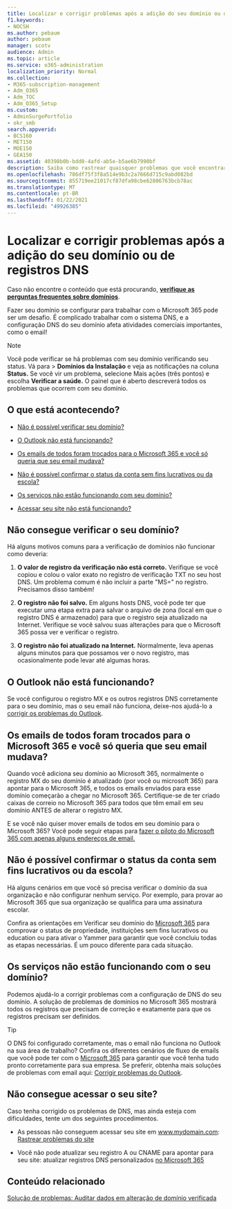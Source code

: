 ```yaml
---
title: Localizar e corrigir problemas após a adição do seu domínio ou de registros DNS
f1.keywords:
- NOCSH
ms.author: pebaum
author: pebaum
manager: scotv
audience: Admin
ms.topic: article
ms.service: o365-administration
localization_priority: Normal
ms.collection:
- M365-subscription-management
- Adm_O365
- Adm_TOC
- Adm_O365_Setup
ms.custom:
- AdminSurgePortfolio
- okr_smb
search.appverid:
- BCS160
- MET150
- MOE150
- GEA150
ms.assetid: 40398b0b-bdd0-4afd-ab5e-b5ae6b7990bf
description: Saiba como rastrear quaisquer problemas que você encontrar durante a configuração de um domínio personalizado, certifique-se de que os registros DNS estão definidos corretamente.
ms.openlocfilehash: 786df75f3f8a514e9b3c2a7666d715c9abd082bd
ms.sourcegitcommit: 855719ee21017cf87dfa98cbe62806763bcb78ac
ms.translationtype: MT
ms.contentlocale: pt-BR
ms.lasthandoff: 01/22/2021
ms.locfileid: "49926385"
---
```

# <a name="find-and-fix-issues-after-adding-your-domain-or-dns-records"></a>Localizar e corrigir problemas após a adição do seu domínio ou de registros DNS

 Caso não encontre o conteúdo que está procurando, **[verifique as perguntas frequentes sobre domínios](../setup/domains-faq.yml)**. 
  
Fazer seu domínio se configurar para trabalhar com o Microsoft 365 pode ser um desafio. É complicado trabalhar com o sistema DNS, e a configuração DNS do seu domínio afeta atividades comerciais importantes, como o email!

> [!NOTE]
> Você pode verificar se há problemas com seu domínio verificando seu status. Vá para  >  **Domínios da Instalação** e veja as notificações na coluna **Status.** Se você vir um problema, selecione Mais ações (três pontos) e escolha **Verificar a saúde.** O painel que é aberto descreverá todos os problemas que ocorrem com seu domínio.
  
## <a name="whats-going-on"></a>O que está acontecendo?

- [Não é possível verificar seu domínio?](#cant-verify-your-domain)
    
- [O Outlook não está funcionando?](#outlook-isnt-working)
    
- [Os emails de todos foram trocados para o Microsoft 365 e você só queria que seu email mudava?](#everyones-email-got-switched-to-microsoft-365-and-you-only-wanted-your-email-to-switch)

- [Não é possível confirmar o status da conta sem fins lucrativos ou da escola?](#cant-confirm-non-profit-or-school-account-status)

- [Os serviços não estão funcionando com seu domínio?](#services-not-working-with-your-domain)
    
- [Acessar seu site não está funcionando?](#accessing-your-website-isnt-working)

## <a name="cant-verify-your-domain"></a>Não consegue verificar o seu domínio?
<a name="BKMK_verify"> </a>

Há alguns motivos comuns para a verificação de domínios não funcionar como deveria:
  
1. **O valor de registro da verificação não está correto.** Verifique se você copiou e colou o valor exato no registro de verificação TXT no seu host DNS. Um problema comum é não incluir a parte "MS=" no registro. Precisamos disso também! 
    
2. **O registro não foi salvo.** Em alguns hosts DNS, você pode ter que executar uma etapa extra para salvar o arquivo de zona (local em que o registro DNS é armazenado) para que o registro seja atualizado na Internet. Verifique se você salvou suas alterações para que o Microsoft 365 possa ver e verificar o registro. 
    
3. **O registro não foi atualizado na Internet.** Normalmente, leva apenas alguns minutos para que possamos ver o novo registro, mas ocasionalmente pode levar até algumas horas. 
    
## <a name="outlook-isnt-working"></a>O Outlook não está funcionando?
<a name="BKMK_OutlookBroken"> </a>

Se você configurou o registro MX e os outros registros DNS corretamente para o seu domínio, mas o seu email não funciona, deixe-nos ajudá-lo a [corrigir os problemas do Outlook](https://docs.microsoft.com/exchange/troubleshoot/outlook-connectivity/outlook-connection-issues).
  
## <a name="everyones-email-got-switched-to-microsoft-365-and-you-only-wanted-your-email-to-switch"></a>Os emails de todos foram trocados para o Microsoft 365 e você só queria que seu email mudava?
<a name="BKMK_EmailSwitched"> </a>

Quando você adiciona seu domínio ao Microsoft 365, normalmente o registro MX do seu domínio é atualizado (por você ou microsoft 365) para apontar para o Microsoft 365, e todos os emails enviados para esse domínio começarão a chegar no Microsoft 365. Certifique-se de ter criado caixas de correio no Microsoft 365 para todos que têm email em seu domínio ANTES de alterar o registro MX.
  
E se você não quiser mover emails de todos em seu domínio para o Microsoft 365? Você pode seguir etapas para [fazer o piloto do Microsoft 365 com apenas alguns endereços de email.](https://docs.microsoft.com/microsoft-365/admin/setup/domains-faq)
  
## <a name="cant-confirm-non-profit-or-school-account-status"></a>Não é possível confirmar o status da conta sem fins lucrativos ou da escola?
<a name="BKMK_validateAcct"> </a>

Há alguns cenários em que você só precisa verificar o domínio da sua organização e não configurar nenhum serviço. Por exemplo, para provar ao Microsoft 365 que sua organização se qualifica para uma assinatura escolar.
  
Confira as orientações em Verificar seu domínio do [Microsoft 365](https://docs.microsoft.com/microsoft-365/admin/setup/domains-faq) para comprovar o status de propriedade, instituições sem fins lucrativos ou education ou para ativar o Yammer para garantir que você concluiu todas as etapas necessárias. É um pouco diferente para cada situação. 
  
## <a name="services-not-working-with-your-domain"></a>Os serviços não estão funcionando com o seu domínio?
<a name="BKMK_Test"> </a>

Podemos ajudá-lo a corrigir problemas com a configuração de DNS do seu domínio. A solução de problemas de domínios no Microsoft 365 mostrará todos os registros que precisam de correção e exatamente para que os registros precisam ser definidos. 

> [!TIP]
> O DNS foi configurado corretamente, mas o email não funciona no Outlook na sua área de trabalho? Confira os diferentes cenários de fluxo de emails que você pode ter com o [Microsoft 365](https://docs.microsoft.com/exchange/mail-flow-best-practices/mail-flow-best-practices) para garantir que você tenha tudo pronto corretamente para sua empresa. Se preferir, obtenha mais soluções de problemas com email aqui: [Corrigir problemas do Outlook](https://docs.microsoft.com/exchange/troubleshoot/outlook-connectivity/outlook-connection-issues). 
  
## <a name="accessing-your-website-isnt-working"></a>Não consegue acessar o seu site?
<a name="BKMK_Website"> </a>

Caso tenha corrigido os problemas de DNS, mas ainda esteja com dificuldades, tente um dos seguintes procedimentos.
  
- As pessoas não conseguem acessar seu site em www.mydomain.com: [Rastrear problemas do site](https://docs.microsoft.com/microsoft-365/admin/setup/add-domain)
    
- Você não pode atualizar seu registro A ou CNAME para apontar para seu site: atualizar registros DNS personalizados [no Microsoft 365](../dns/add-or-edit-custom-dns-records.md)

## <a name="related-content"></a>Conteúdo relacionado

[Solução de problemas: Auditar dados em alteração de domínio verificada](https://docs.microsoft.com/azure/active-directory/reports-monitoring/troubleshoot-audit-data-verified-domain)

    
